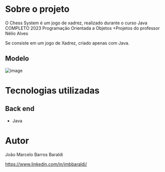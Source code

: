 # Sobre o projeto

O Chess System é um jogo de xadrez, realizado durante o curso Java COMPLETO 2023 Programação Orientada a Objetos +Projetos do professor Nélio Alves

Se consiste em um jogo de Xadrez, criado apenas com Java.

## Modelo 

![image](https://github.com/jmbbaraldi/chess-system-java/assets/115722401/15da2cd6-5a41-4b6a-934f-55ec716aaa37)


# Tecnologias utilizadas
## Back end
- Java

# Autor

João Marcelo Barros Baraldi

https://www.linkedin.com/in/jmbbaraldi/
